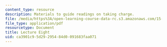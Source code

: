 ```yaml
---
content_type: resource
description: Materials to guide readings on taking charge.
file: /media/https%3A/open-learning-course-data-rc.s3.amazonaws.com/15-269b-literature-ethics-and-authority-fall-2002/ca3901c95d29295484d0091683faa071_lecture8.pdf
file_type: application/pdf
resourcetype: Document
title: Lecture Eight
uid: ca3901c9-5d29-2954-84d0-091683faa071
---
```

